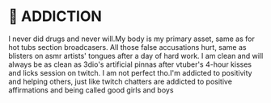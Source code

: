 # 💉 ADDICTION

I never did drugs and never will.My body is my primary asset, same as for hot tubs section broadcasers. All those false accusations hurt, same as blisters on asmr artists' tongues after a day of hard work. I am clean and will always be as clean as 3dio's artificial pinnas after vtuber's 4-hour kisses and licks session on twitch. I am not perfect tho.I'm addicted to positivity and helping others, just like twitch chatters are addicted to positive affirmations and being called good girls and boys
